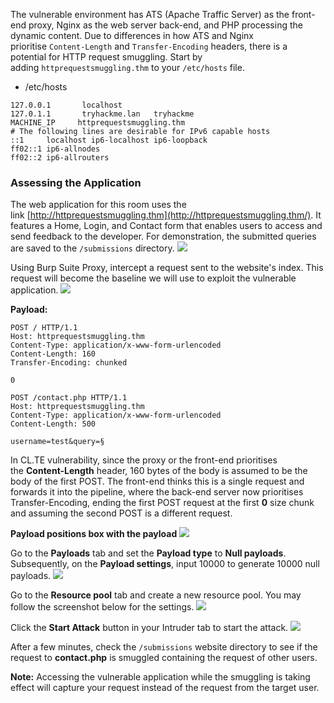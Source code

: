 The vulnerable environment has ATS (Apache Traffic Server) as the front-end proxy, Nginx as the web server back-end, and PHP processing the dynamic content. Due to differences in how ATS and Nginx prioritise `Content-Length` and `Transfer-Encoding` headers, there is a potential for HTTP request smuggling. Start by adding `httprequestsmuggling.thm` to your `/etc/hosts` file.

- /etc/hosts
```shell
127.0.0.1       localhost
127.0.1.1       tryhackme.lan   tryhackme
MACHINE_IP     httprequestsmuggling.thm
# The following lines are desirable for IPv6 capable hosts
::1     localhost ip6-localhost ip6-loopback
ff02::1 ip6-allnodes
ff02::2 ip6-allrouters

```


### Assessing the Application
The web application for this room uses the link [http://httprequestsmuggling.thm](http://httprequestsmuggling.thm/). It features a Home, Login, and Contact form that enables users to access and send feedback to the developer. For demonstration, the submitted queries are saved to the `/submissions` directory.
	![](Pasted%20image%2020250209141456.png)

Using Burp Suite Proxy, intercept a request sent to the website's index. This request will become the baseline we will use to exploit the vulnerable application.
	![](Pasted%20image%2020250209141644.png)


**Payload:**
```shell
POST / HTTP/1.1
Host: httprequestsmuggling.thm
Content-Type: application/x-www-form-urlencoded
Content-Length: 160
Transfer-Encoding: chunked

0

POST /contact.php HTTP/1.1
Host: httprequestsmuggling.thm
Content-Type: application/x-www-form-urlencoded
Content-Length: 500

username=test&query=§
```

In CL.TE vulnerability, since the proxy or the front-end prioritises the **Content-Length** header, 160 bytes of the body is assumed to be the body of the first POST. The front-end thinks this is a single request and forwards it into the pipeline, where the back-end server now prioritises Transfer-Encoding, ending the first POST request at the first **0** size chunk and assuming the second POST is a different request.

**Payload positions box with the payload**
	![](Pasted%20image%2020250209141934.png)

Go to the **Payloads** tab and set the **Payload type** to **Null payloads**. Subsequently, on the **Payload settings**, input 10000 to generate 10000 null payloads.
	![](Pasted%20image%2020250209141957.png)

Go to the **Resource pool** tab and create a new resource pool. You may follow the screenshot below for the settings.
		![](Pasted%20image%2020250209142048.png)

Click the **Start Attack** button in your Intruder tab to start the attack.
	![](Pasted%20image%2020250209142132.png)

After a few minutes, check the `/submissions` website directory to see if the request to **contact.php** is smuggled containing the request of other users.

**Note:** Accessing the vulnerable application while the smuggling is taking effect will capture your request instead of the request from the target user.